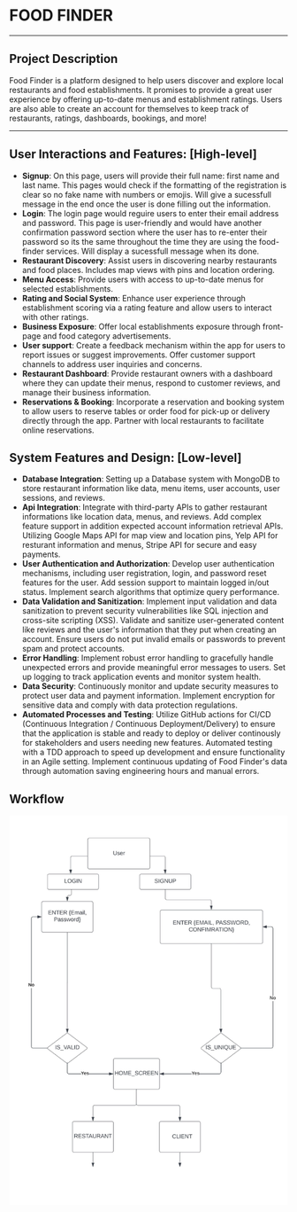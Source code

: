 # **FOOD FINDER**

---

## Project Description

Food Finder is a platform designed to help users discover and explore local restaurants and food establishments. It promises to provide a great user experience by offering up-to-date menus and establishment ratings. Users are also able to create an account for themselves to keep track of restaurants, ratings, dashboards, bookings, and more!

---

## User Interactions and Features: [High-level]
- **Signup**: On this page, users will provide their full name: first name and last name. This pages would check if the formatting of the registration is clear so no fake name with numbers or emojis. Will give a sucessfull message in the end once the user is done filling out the information.
- **Login**: The login page would reguire users to enter their email address and password. This page is user-friendly and would have another confirmation password section where the user has to re-enter their password so its the same throughout the time they are using the food-finder services. Will display a sucessfull message when its done. 
- **Restaurant Discovery**: Assist users in discovering nearby restaurants and food places. Includes map views with pins and location ordering.
- **Menu Access**: Provide users with access to up-to-date menus for selected establishments.
- **Rating and Social System**: Enhance user experience through establishment scoring via a rating feature and allow users to interact with other ratings.
- **Business Exposure**: Offer local establishments exposure through front-page and food category advertisements. 
- **User support**: Create a feedback mechanism within the app for users to report issues or suggest improvements. Offer customer support channels to address user inquiries and concerns.
- **Restaurant Dashboard**: Provide restaurant owners with a dashboard where they can update their menus, respond to customer reviews, and manage their business information.
- **Reservations & Booking**: Incorporate a reservation and booking system to allow users to reserve tables or order food for pick-up or delivery directly through the app. Partner with local restaurants to facilitate online reservations.

## System Features and Design: [Low-level]
- **Database Integration**: Setting up a Database system with MongoDB to store restaurant information like data, menu items, user accounts, user sessions, and reviews.
- **Api Integration**: Integrate with third-party APIs to gather restaurant informations like location data, menus, and reviews. Add complex feature support in addition expected account information retrieval APIs. Utilizing Google Maps API for map view and location pins, Yelp API for resturant information and menus, 
Stripe API for secure and easy payments.
- **User Authentication and Authorization**: Develop user authentication mechanisms, including user registration, login, and password reset features for the user. Add session support to maintain logged in/out status. Implement search algorithms that optimize query performance.
- **Data Validation and Sanitization**: Implement input validation and data sanitization to prevent security vulnerabilities like SQL injection and cross-site scripting (XSS). Validate and sanitize user-generated content like reviews and the user's information that they put when creating an account. Ensure users do not put invalid emails or passwords to prevent spam and protect accounts.
- **Error Handling**: Implement robust error handling to gracefully handle unexpected errors and provide meaningful error messages to users. Set up logging to track application events and monitor system health.
- **Data Security**: Continuously monitor and update security measures to protect user data and payment information. Implement encryption for sensitive data and comply with data protection regulations.
- **Automated Processes and Testing**: Utilize GitHub actions for CI/CD (Continuous Integration / Continuous Deployment/Delivery) to ensure that the application is stable and ready to deploy or deliver continously for stakeholders and users needing new features. Automated testing with a TDD approach to speed up development and ensure functionality in an Agile setting. Implement continuous updating of Food Finder's data through automation saving engineering hours and manual errors.

## Workflow

![Food Finder Image](https://github.com/mukutchowdhury/Food-Finder/raw/master/ff_image_1.jpg)

  
